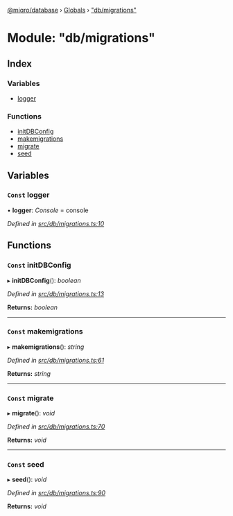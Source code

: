 [@miqro/database](../README.md) › [Globals](../globals.md) › ["db/migrations"](_db_migrations_.md)

# Module: "db/migrations"

## Index

### Variables

* [logger](_db_migrations_.md#const-logger)

### Functions

* [initDBConfig](_db_migrations_.md#const-initdbconfig)
* [makemigrations](_db_migrations_.md#const-makemigrations)
* [migrate](_db_migrations_.md#const-migrate)
* [seed](_db_migrations_.md#const-seed)

## Variables

### `Const` logger

• **logger**: *Console* = console

*Defined in [src/db/migrations.ts:10](https://github.com/claukers/miqro-sequelize/blob/fbcb301/src/db/migrations.ts#L10)*

## Functions

### `Const` initDBConfig

▸ **initDBConfig**(): *boolean*

*Defined in [src/db/migrations.ts:13](https://github.com/claukers/miqro-sequelize/blob/fbcb301/src/db/migrations.ts#L13)*

**Returns:** *boolean*

___

### `Const` makemigrations

▸ **makemigrations**(): *string*

*Defined in [src/db/migrations.ts:61](https://github.com/claukers/miqro-sequelize/blob/fbcb301/src/db/migrations.ts#L61)*

**Returns:** *string*

___

### `Const` migrate

▸ **migrate**(): *void*

*Defined in [src/db/migrations.ts:70](https://github.com/claukers/miqro-sequelize/blob/fbcb301/src/db/migrations.ts#L70)*

**Returns:** *void*

___

### `Const` seed

▸ **seed**(): *void*

*Defined in [src/db/migrations.ts:90](https://github.com/claukers/miqro-sequelize/blob/fbcb301/src/db/migrations.ts#L90)*

**Returns:** *void*
